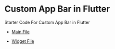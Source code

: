 # Custom App Bar in Flutter

Starter Code For Custom App Bar in Flutter



* [Main File](https://github.com/Nayalash/custom-AppBar-flutter/blob/master/main.dart)


* [Widget File](https://github.com/Nayalash/custom-AppBar-flutter/blob/master/custom.dart)
